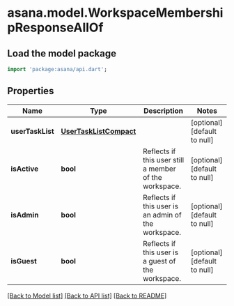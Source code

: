 # asana.model.WorkspaceMembershipResponseAllOf

## Load the model package
```dart
import 'package:asana/api.dart';
```

## Properties
Name | Type | Description | Notes
------------ | ------------- | ------------- | -------------
**userTaskList** | [**UserTaskListCompact**](UserTaskListCompact.md) |  | [optional] [default to null]
**isActive** | **bool** | Reflects if this user still a member of the workspace. | [optional] [default to null]
**isAdmin** | **bool** | Reflects if this user is an admin of the workspace. | [optional] [default to null]
**isGuest** | **bool** | Reflects if this user is a guest of the workspace. | [optional] [default to null]

[[Back to Model list]](../README.md#documentation-for-models) [[Back to API list]](../README.md#documentation-for-api-endpoints) [[Back to README]](../README.md)


